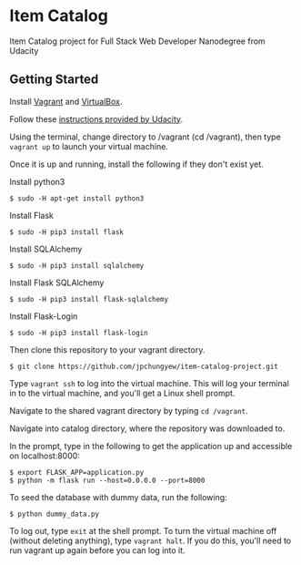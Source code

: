 # Item Catalog
Item Catalog project for Full Stack Web Developer Nanodegree from Udacity

## Getting Started
Install [Vagrant](https://www.google.com/url?q=http://vagrantup.com/&sa=D&ust=1562760712425000) and [VirtualBox](https://www.google.com/url?q=https://www.virtualbox.org/&sa=D&ust=1562760712425000).

Follow these [instructions provided by Udacity](https://www.google.com/url?q=https://www.udacity.com/wiki/ud088/vagrant&sa=D&ust=1562760712425000).

Using the terminal, change directory to /vagrant (cd /vagrant), then type ```vagrant up``` to launch your virtual machine.

Once it is up and running, install the following if they don't exist yet.

Install python3
```
$ sudo -H apt-get install python3
```
Install Flask
```
$ sudo -H pip3 install flask
```
Install SQLAlchemy
```
$ sudo -H pip3 install sqlalchemy
```
Install Flask SQLAlchemy
```
$ sudo -H pip3 install flask-sqlalchemy
```
Install Flask-Login
```
$ sudo -H pip3 install flask-login
```

Then clone this repository to your vagrant directory.
```
$ git clone https://github.com/jpchungyew/item-catalog-project.git
```

Type ```vagrant ssh``` to log into the virtual machine. This will log your terminal in to the virtual machine, and you'll get a Linux shell prompt.

Navigate to the shared vagrant directory by typing ```cd /vagrant```.

Navigate into catalog directory, where the repository was downloaded to.

In the prompt, type in the following to get the application up and accessible on localhost:8000:
```
$ export FLASK_APP=application.py
$ python -m flask run --host=0.0.0.0 --port=8000
```

To seed the database with dummy data, run the following:
```
$ python dummy_data.py
```

To log out, type ```exit``` at the shell prompt. To turn the virtual machine off (without deleting anything), type ```vagrant halt```. If you do this, you'll need to run vagrant up again before you can log into it.

